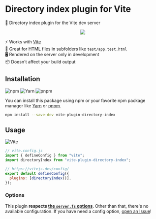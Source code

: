 # Directory index plugin for Vite

📂 Directory index plugin for the Vite dev server

<p align=center>
  <img src="https://i.imgur.com/vhzjfm3.png">
</p>

⚡ Works with [Vite] \
📂 Great for HTML files in subfolders like `test/app.test.html` \
🖥️ Rendered on the server only in development \
📦 Doesn't affect your build output

## Installation

![npm](https://img.shields.io/static/v1?style=for-the-badge&message=npm&color=CB3837&logo=npm&logoColor=FFFFFF&label=)
![Yarn](https://img.shields.io/static/v1?style=for-the-badge&message=Yarn&color=2C8EBB&logo=Yarn&logoColor=FFFFFF&label=)
![pnpm](https://img.shields.io/static/v1?style=for-the-badge&message=pnpm&color=222222&logo=pnpm&logoColor=F69220&label=)

You can install this package using npm or your favorite npm package manager like
[Yarn] or [pnpm].

```sh
npm install --save-dev vite-plugin-directory-index
```

## Usage

![Vite](https://img.shields.io/static/v1?style=for-the-badge&message=Vite&color=646CFF&logo=Vite&logoColor=FFFFFF&label=)

```js
// vite.config.js
import { defineConfig } from "vite";
import directoryIndex from "vite-plugin-directory-index";

// https://vitejs.dev/config/
export default defineConfig({
  plugins: [directoryIndex()],
});
```

### Options

This plugin **respects [the `server.fs` options]**. Other than that, there's no
available configuration. If you have need a config option, [open an Issue]!

[Vite]: https://vitejs.dev/
[the `server.fs` options]:
  https://vitejs.dev/config/server-options.html#server-fs-strict
[open an issue]: https://github.com/jcbhmr/vite-plugin-directory-index/issues
[yarn]: https://yarnpkg.com/
[pnpm]: https://pnpm.io/
